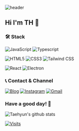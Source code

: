 ![header](https://capsule-render.vercel.app/api?type=Soft&color=timeGradient&height=160&section=header&text=TaehyunJeon&animation=twinkling&fontAlign=50&fontAlignY=53&fontSize=60)
## Hi I'm TH 👋

### 🛠 Stack
![JavaScript](https://img.shields.io/badge/JavaScript-F7DF1E?style=flat&logo=JavaScript&logoColor=black)
![Typescript](https://img.shields.io/badge/Typescript-3178C6?style=flat&logo=Typescript&logoColor=white)

![HTML5](https://img.shields.io/badge/HTML5-E34F26?style=flat&logo=HTML5&logoColor=white)
![CSS3](https://img.shields.io/badge/CSS3-1572B6?style=flat&logo=CSS3&logoColor=white)
![Tailwind CSS](https://img.shields.io/badge/Tailwind_CSS-06B6D4?style=flat&logo=TailwindCSS&logoColor=white)

![React](https://img.shields.io/badge/React-61DAFB?style=flat&logo=React&logoColor=black)
![Electron](https://img.shields.io/badge/Electron-47848F?style=flat&logo=Electron&logoColor=white)

### 📞 Contact & Channel
[![Blog](https://img.shields.io/badge/Blog-FF7139?style=flat-square&logo=FirefoxBrowser&logoColor=white)](https://taehyunjeon0203.github.io/)
[![Instagram](https://img.shields.io/badge/Instagram-E4405F?style=flat-&logo=Instagram&logoColor=white)](https://www.instagram.com/jeonxogus/)
[![Gmail](https://img.shields.io/badge/Mail-EA4335?style=flat&logo=Gmail&logoColor=white)](mailto:jeontaehyun0203@gmail.com)

### Have a good day! 🙏

![Taehyun's github stats](https://github-readme-stats.vercel.app/api?username=TaehyunJeon0203&show_icons=true&theme=dark)


[![Visits](https://myhits.vercel.app/api/hit/https%3A%2F%2Fgithub.com%2FTaehyunJeon0203?color=gray&label=Visits&size=small)](https://myhits.vercel.app)


